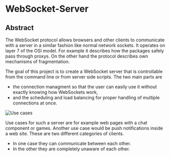 # WebSocket-Server

## Abstract

The WebSocket protocol allows browsers and other clients to communicate with
a server in a similar fashion like normal network sockets.
It operates on layer 7 of the OSI model.
For example it describes how the packages safely pass through proxys.
On the other hand the protocol describes own mechanisms of fragmentation.

The goal of this project is to create a WebSocket server that is controllable
from the command line or from server side scripts. The two main parts are
- the connection managment so that the user can easily
use it without exactly knowing how WebSockets work,
- and the scheduling and load balancing for proper
handling of multiple connections at once.

![Use cases](../pcitures/usecases.svg)

Use cases for such a server are for example web pages with a chat component or games.
Another use case would be push notifications inside a web site.
These are two different categories of clients.
- In one case they can communicate between each other.
- In the other they are completely unaware of each other.

